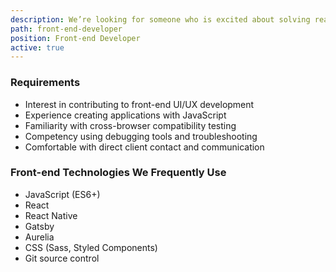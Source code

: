 ```yaml
---
description: We’re looking for someone who is excited about solving real-world problems with web and mobile technologies in a collaborative, client-focused environment.
path: front-end-developer
position: Front-end Developer
active: true
---
```


### Requirements

- Interest in contributing to front-end UI/UX development
- Experience creating applications with JavaScript
- Familiarity with cross-browser compatibility testing
- Competency using debugging tools and troubleshooting
- Comfortable with direct client contact and communication

### Front-end Technologies We Frequently Use

- JavaScript (ES6+)
- React
- React Native
- Gatsby
- Aurelia
- CSS (Sass, Styled Components)
- Git source control
